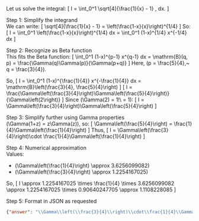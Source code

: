 Let us solve the integral:
\[
I = \int_0^1 \sqrt[4]{\frac{1}{x} - 1} \, dx.
\]

Step 1: Simplify the integrand  
We can write:
\[
\sqrt[4]{\frac{1}{x} - 1} = \left(\frac{1-x}{x}\right)^{1/4}
\]
So:
\[
I = \int_0^1 \left(\frac{1-x}{x}\right)^{1/4} dx
  = \int_0^1 (1-x)^{1/4} x^{-1/4} dx
\]

Step 2: Recognize as Beta function  
This fits the Beta function:
\[
\int_0^1 (1-x)^{p-1} x^{q-1} dx = \mathrm{B}(q, p) = \frac{\Gamma(q)\Gamma(p)}{\Gamma(p+q)}
\]
Here, \(p = \frac{5}{4},~ q = \frac{3}{4}\).

So,
\[
I = \int_0^1 (1-x)^{\frac{1}{4}} x^{-\frac{1}{4}} dx = \mathrm{B}\left(\frac{3}{4}, \frac{5}{4}\right)
\]
\[
I = \frac{\Gamma\left(\frac{3}{4}\right)\Gamma\left(\frac{5}{4}\right)}{\Gamma\left(2\right)}
\]
Since \(\Gamma(2) = 1!\ = 1\):
\[
I = \Gamma\left(\frac{3}{4}\right)\Gamma\left(\frac{5}{4}\right)
\]

Step 3: Simplify further using Gamma properties  
\(\Gamma(1+z) = z\Gamma(z)\), so:
\[
\Gamma\left(\frac{5}{4}\right) = \frac{1}{4}\Gamma\left(\frac{1}{4}\right)
\]
Thus,
\[
I = \Gamma\left(\frac{3}{4}\right)\cdot \frac{1}{4}\Gamma\left(\frac{1}{4}\right)
\]

Step 4: Numerical approximation  
Values:
- \(\Gamma\left(\frac{1}{4}\right) \approx 3.6256099082\)
- \(\Gamma\left(\frac{3}{4}\right) \approx 1.2254167025\)

So,
\[
I \approx 1.2254167025 \times \frac{1}{4} \times 3.6256099082 \approx 1.2254167025 \times 0.90640247705 \approx 1.1108228085
\]

Step 5: Format in JSON as requested

```json
{"answer": "\\Gamma\\left(\\frac{3}{4}\\right)\\cdot\\frac{1}{4}\\Gamma\\left(\\frac{1}{4}\\right)", "numerical_answer": "1.1108228085"}
```